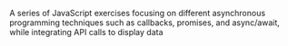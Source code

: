 A series of JavaScript exercises focusing on different asynchronous 
programming techniques such as callbacks, promises, and async/await, while 
integrating API calls to display data
